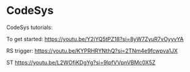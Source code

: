 # CodeSys

CodeSys tutorials:

To get started:
https://youtu.be/Y2jYQ5tPZ18?si=8yW7ZyuR7vOyyvYA

RS trigger:
https://youtu.be/KYPRHRYNthQ?si=2TNm4e9fcwpva1JX

ST
https://youtu.be/L2WOfjKDgYg?si=9lpfVVpnVBMc0X5Z

